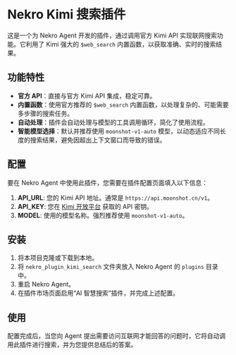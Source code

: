 # Nekro Kimi 搜索插件

这是一个为 Nekro Agent 开发的插件，通过调用官方 Kimi API 实现联网搜索功能。它利用了 Kimi 强大的 `$web_search` 内置函数，以获取准确、实时的搜索结果。

## 功能特性

- **官方 API**：直接与官方 Kimi API 集成，稳定可靠。
- **内置函数**：使用官方推荐的 `$web_search` 内置函数，以处理复杂的、可能需要多步骤的搜索任务。
- **自动处理**：插件会自动处理与模型的工具调用循环，简化了使用流程。
- **智能模型选择**：默认并推荐使用 `moonshot-v1-auto` 模型，以动态适应不同长度的搜索结果，避免因超出上下文窗口而导致的错误。

## 配置

要在 Nekro Agent 中使用此插件，您需要在插件配置页面填入以下信息：

1.  **API_URL**: 您的 Kimi API 地址。通常是 `https://api.moonshot.cn/v1`。
2.  **API_KEY**: 您在 [Kimi 开放平台](https://platform.moonshot.cn/) 获取的 API 密钥。
3.  **MODEL**: 使用的模型名称。强烈推荐使用 `moonshot-v1-auto`。

## 安装

1.  将本项目克隆或下载到本地。
2.  将 `nekro_plugin_kimi_search` 文件夹放入 Nekro Agent 的 `plugins` 目录中。
3.  重启 Nekro Agent。
4.  在插件市场页面启用“AI 智慧搜索”插件，并完成上述配置。

## 使用

配置完成后，当您向 Agent 提出需要访问互联网才能回答的问题时，它将自动调用此插件进行搜索，并为您提供总结后的答案。